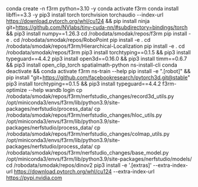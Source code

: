 conda create -n f3rm python=3.10 -y
conda activate f3rm
conda install libffi==3.3 -y
pip3 install torch torchvision torchaudio --index-url https://download.pytorch.org/whl/cu124 && pip install ninja git+https://github.com/NVlabs/tiny-cuda-nn/#subdirectory=bindings/torch && pip3 install numpy==1.26.3
cd /robodata/smodak/repos/f3rm
pip install -e .
cd /robodata/smodak/repos/RoboPoint
pip install -e .
cd /robodata/smodak/repos/f3rm/Hierarchical-Localization
pip install -e .
cd /robodata/smodak/repos/f3rm
pip3 install torchtyping==0.1.5 && pip3 install typeguard==4.4.2
pip3 install open3d==0.16.0 && pip3 install timm==0.6.7 && pip3 install open_clip_torch spatialmath-python
ns-install-cli
conda deactivate && conda activate f3rm
ns-train --help
pip install -e ".[robot]" && pip install "git+https://github.com/facebookresearch/pytorch3d.git@stable"
pip3 install torchtyping==0.1.5 && pip3 install typeguard==4.4.2
f3rm-optimize --help
wandb login
cp /robodata/smodak/repos/f3rm/nerfstudio_changes/record3d_utils.py /opt/miniconda3/envs/f3rm/lib/python3.9/site-packages/nerfstudio/process_data/
cp /robodata/smodak/repos/f3rm/nerfstudio_changes/hloc_utils.py /opt/miniconda3/envs/f3rm/lib/python3.9/site-packages/nerfstudio/process_data/
cp /robodata/smodak/repos/f3rm/nerfstudio_changes/colmap_utils.py /opt/miniconda3/envs/f3rm/lib/python3.9/site-packages/nerfstudio/process_data/
cp /robodata/smodak/repos/f3rm/nerfstudio_changes/base_model.py /opt/miniconda3/envs/f3rm/lib/python3.9/site-packages/nerfstudio/models/
cd /robodata/smodak/repos/dinov2
pip3 install -e '.[extras]' --extra-index-url https://download.pytorch.org/whl/cu124 --extra-index-url https://pypi.nvidia.com